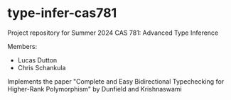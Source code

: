 # type-infer-cas781

Project repository for Summer 2024 CAS 781: Advanced Type Inference

Members:
- Lucas Dutton
- Chris Schankula

Implements the paper "Complete and Easy Bidirectional Typechecking for Higher-Rank Polymorphism" by Dunfield and Krishnaswami
